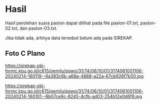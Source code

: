 # Hasil

Hasil perolehan suara paslon dapat dilihat pada file paslon-01.txt, paslon-02.txt, dan paslon-03.txt.

Jika tidak ada, artinya data tersebut belum ada pada SIREKAP.

## Foto C Plano

https://sirekap-obj-formc.kpu.go.id/c615/pemilu/ppwp/31/74/06/10/01/3174061001106-20240214-160119--6a383c6b-a68a-4888-a22a-67cb926f7b50.jpg

https://sirekap-obj-formc.kpu.go.id/c615/pemilu/ppwp/31/74/06/10/01/3174061001106-20240214-160101--8b07ce9c-8245-4cfb-ad03-254b12e0d6f9.jpg
